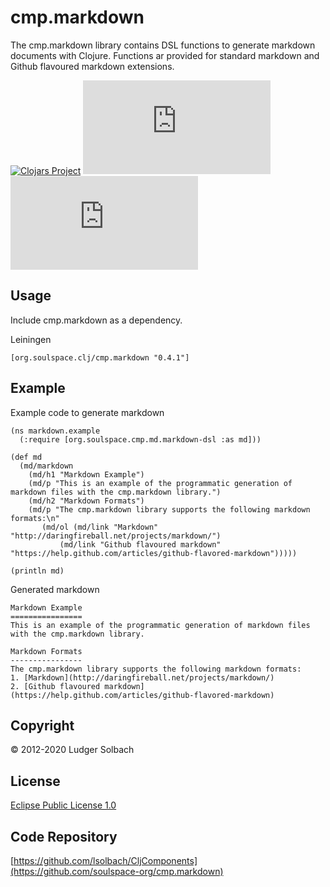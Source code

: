 cmp.markdown
============
The cmp.markdown library contains DSL functions to generate markdown documents with Clojure.
Functions ar provided for standard markdown and Github flavoured markdown extensions.

[![Clojars Project](https://img.shields.io/clojars/v/org.soulspace.clj/cmp.markdown.svg)](https://clojars.org/org.soulspace.clj/cmp.markdown)
[![cljdoc badge](https://cljdoc.org/badge/org.soulspace.clj/cmp.markdown)](https://cljdoc.org/d/org.soulspace.clj/cmp.markdown)
![GitHub](https://img.shields.io/github/license/soulspace-org/cmp.markdown)

Usage
-----
Include cmp.markdown as a dependency.

Leiningen

```
[org.soulspace.clj/cmp.markdown "0.4.1"]
```

Example
-------
Example code to generate markdown

```
(ns markdown.example
  (:require [org.soulspace.cmp.md.markdown-dsl :as md]))

(def md
  (md/markdown
    (md/h1 "Markdown Example")
    (md/p "This is an example of the programmatic generation of markdown files with the cmp.markdown library.")
    (md/h2 "Markdown Formats")
    (md/p "The cmp.markdown library supports the following markdown formats:\n"
       (md/ol (md/link "Markdown" "http://daringfireball.net/projects/markdown/")
           (md/link "Github flavoured markdown" "https://help.github.com/articles/github-flavored-markdown")))))

(println md)
```

Generated markdown 

```
Markdown Example
================
This is an example of the programmatic generation of markdown files with the cmp.markdown library.

Markdown Formats
----------------
The cmp.markdown library supports the following markdown formats:
1. [Markdown](http://daringfireball.net/projects/markdown/)
2. [Github flavoured markdown](https://help.github.com/articles/github-flavored-markdown)
```

Copyright
---------
© 2012-2020 Ludger Solbach

License
-------
[Eclipse Public License 1.0](http://www.eclipse.org/legal/epl-v10.html)

Code Repository
---------------
[https://github.com/lsolbach/CljComponents](https://github.com/soulspace-org/cmp.markdown)

